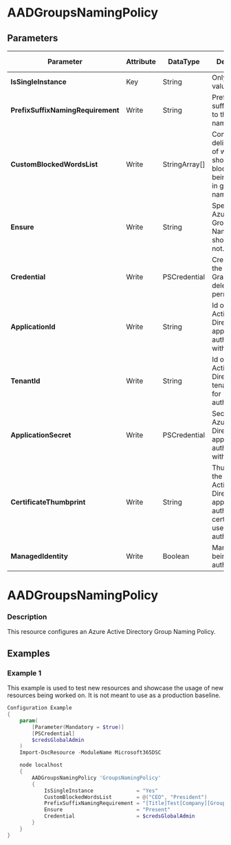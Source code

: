 ﻿# AADGroupsNamingPolicy

## Parameters

| Parameter | Attribute | DataType | Description | Allowed Values |
| --- | --- | --- | --- | --- |
| **IsSingleInstance** | Key | String | Only valid value is 'Yes'. |Yes|
| **PrefixSuffixNamingRequirement** | Write | String | Prefixes and suffixes to add to the group name. ||
| **CustomBlockedWordsList** | Write | StringArray[] | Comma delimited list of words that should be blocked from being included in groups' names. ||
| **Ensure** | Write | String | Specify if the Azure AD Groups Naming Policy should exist or not. |Present, Absent|
| **Credential** | Write | PSCredential | Credentials for the Microsoft Graph delegated permissions. ||
| **ApplicationId** | Write | String | Id of the Azure Active Directory application to authenticate with. ||
| **TenantId** | Write | String | Id of the Azure Active Directory tenant used for authentication. ||
| **ApplicationSecret** | Write | PSCredential | Secret of the Azure Active Directory application to authenticate with. ||
| **CertificateThumbprint** | Write | String | Thumbprint of the Azure Active Directory application's authentication certificate to use for authentication. ||
| **ManagedIdentity** | Write | Boolean | Managed ID being used for authentication. ||

# AADGroupsNamingPolicy

### Description

This resource configures an Azure Active Directory Group Naming Policy.

## Examples

### Example 1

This example is used to test new resources and showcase the usage of new resources being worked on.
It is not meant to use as a production baseline.

```powershell
Configuration Example
{
    param(
        [Parameter(Mandatory = $true)]
        [PSCredential]
        $credsGlobalAdmin
    )
    Import-DscResource -ModuleName Microsoft365DSC

    node localhost
    {
        AADGroupsNamingPolicy 'GroupsNamingPolicy'
        {
            IsSingleInstance              = "Yes"
            CustomBlockedWordsList        = @("CEO", "President")
            PrefixSuffixNamingRequirement = "[Title]Test[Company][GroupName][Office]Redmond"
            Ensure                        = "Present"
            Credential                    = $credsGlobalAdmin
        }
    }
}
```

